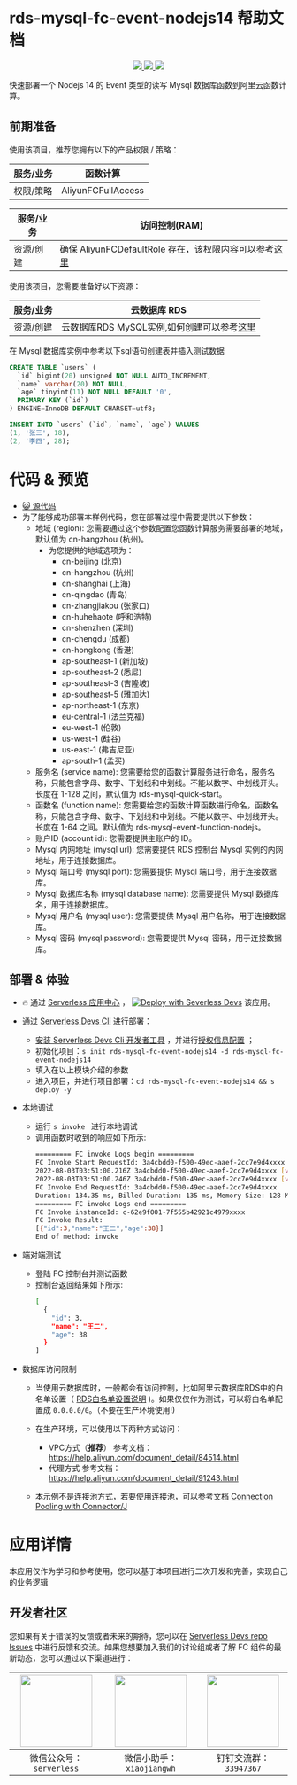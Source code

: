 # rds-mysql-fc-event-nodejs14 帮助文档

<p align="center" class="flex justify-center">
    <a href="https://www.serverless-devs.com" class="ml-1">
    <img src="http://editor.devsapp.cn/icon?package=rds-mysql-fc-event-nodejs14&type=packageType">
  </a>
  <a href="http://www.devsapp.cn/details.html?name=rds-mysql-fc-event-nodejs14" class="ml-1">
    <img src="http://editor.devsapp.cn/icon?package=rds-mysql-fc-event-nodejs14&type=packageVersion">
  </a>
  <a href="http://www.devsapp.cn/details.html?name=rds-mysql-fc-event-nodejs14" class="ml-1">
    <img src="http://editor.devsapp.cn/icon?package=rds-mysql-fc-event-nodejs14&type=packageDownload">
  </a>
</p>

<description>

快速部署一个 Nodejs 14 的 Event 类型的读写 Mysql 数据库函数到阿里云函数计算。

</description>

## 前期准备
使用该项目，推荐您拥有以下的产品权限 / 策略：

| 服务/业务 | 函数计算 |     
| --- |  --- |   
| 权限/策略 | AliyunFCFullAccess |

| 服务/业务 | 访问控制(RAM) |     
| --- |  --- |   
| 资源/创建 | 确保 AliyunFCDefaultRole 存在，该权限内容可以参考[这里](https://help.aliyun.com/document_detail/181589.html) |

使用该项目，您需要准备好以下资源：

| 服务/业务 | 云数据库 RDS |     
| --- |  --- |   
| 资源/创建 | 云数据库RDS MySQL实例,如何创建可以参考[这里](https://help.aliyun.com/document_detail/26117.htm?spm=a2c4g.11186623.0.0.12a47634PzmWPx) |  

在 Mysql 数据库实例中参考以下sql语句创建表并插入测试数据
```sql
CREATE TABLE `users` (
  `id` bigint(20) unsigned NOT NULL AUTO_INCREMENT,
  `name` varchar(20) NOT NULL,
  `age` tinyint(11) NOT NULL DEFAULT '0',
  PRIMARY KEY (`id`)
) ENGINE=InnoDB DEFAULT CHARSET=utf8;

INSERT INTO `users` (`id`, `name`, `age`) VALUES
(1, '张三', 18),
(2, '李四', 28);
```

<codepre id="codepre">

# 代码 & 预览

- [ :smiley_cat:  源代码](https://github.com/devsapp/start-fc/blob/main/event-function/rds-mysql-fc-event-nodejs14)
- 为了能够成功部署本样例代码，您在部署过程中需要提供以下参数：
    - 地域 (region): 您需要通过这个参数配置您函数计算服务需要部署的地域，默认值为 cn-hangzhou (杭州)。
      - 为您提供的地域选项为：
        - cn-beijing (北京)
        - cn-hangzhou (杭州)
        - cn-shanghai (上海)
        - cn-qingdao (青岛)
        - cn-zhangjiakou (张家口)
        - cn-huhehaote (呼和浩特)
        - cn-shenzhen (深圳)
        - cn-chengdu (成都)
        - cn-hongkong (香港)
        - ap-southeast-1 (新加坡)
        - ap-southeast-2 (悉尼)
        - ap-southeast-3 (吉隆坡)
        - ap-southeast-5 (雅加达)
        - ap-northeast-1 (东京)
        - eu-central-1 (法兰克福)
        - eu-west-1 (伦敦)
        - us-west-1 (硅谷)
        - us-east-1 (弗吉尼亚)
        - ap-south-1 (孟买)
    - 服务名 (service name): 您需要给您的函数计算服务进行命名，服务名称，只能包含字母、数字、下划线和中划线。不能以数字、中划线开头。长度在 1-128 之间，默认值为 rds-mysql-quick-start。
    - 函数名 (function name): 您需要给您的函数计算函数进行命名，函数名称，只能包含字母、数字、下划线和中划线。不能以数字、中划线开头。长度在 1-64 之间。默认值为 rds-mysql-event-function-nodejs。
    - 账户ID (account id): 您需要提供主账户的 ID。
    - Mysql 内网地址 (mysql url): 您需要提供 RDS 控制台 Mysql 实例的内网地址，用于连接数据库。
    - Mysql 端口号 (mysql port): 您需要提供 Mysql 端口号，用于连接数据库。
    - Mysql 数据库名称 (mysql database name): 您需要提供 Mysql 数据库名，用于连接数据库。
    - Mysql 用户名 (mysql user): 您需要提供 Mysql 用户名称，用于连接数据库。
    - Mysql 密码 (mysql password): 您需要提供 Mysql 密码，用于连接数据库。

</codepre>

<deploy>

## 部署 & 体验

<appcenter>

-  :fire:  通过 [Serverless 应用中心](https://fcnext.console.aliyun.com/applications/create?template=rds-mysql-fc-event-nodejs14) ，
[![Deploy with Severless Devs](https://img.alicdn.com/imgextra/i1/O1CN01w5RFbX1v45s8TIXPz_!!6000000006118-55-tps-95-28.svg)](https://fcnext.console.aliyun.com/applications/create?template=rds-mysql-fc-event-nodejs14)  该应用。 

</appcenter>

- 通过 [Serverless Devs Cli](https://www.serverless-devs.com/serverless-devs/install) 进行部署：
    - [安装 Serverless Devs Cli 开发者工具](https://www.serverless-devs.com/serverless-devs/install) ，并进行[授权信息配置](https://www.serverless-devs.com/fc/config) ；
    - 初始化项目：`s init rds-mysql-fc-event-nodejs14 -d rds-mysql-fc-event-nodejs14` 
    - 填入在以上模块介绍的参数
    - 进入项目，并进行项目部署：`cd rds-mysql-fc-event-nodejs14 && s deploy -y`
  
- 本地调试
  - 运行 `s invoke ` 进行本地调试
  - 调用函数时收到的响应如下所示:
    ```bash
    ========= FC invoke Logs begin =========
    FC Invoke Start RequestId: 3a4cbdd0-f500-49ec-aaef-2cc7e9d4xxxx
    2022-08-03T03:51:00.216Z 3a4cbdd0-f500-49ec-aaef-2cc7e9d4xxxx [verbose] INSERT I} changedRows: 0ue,
    2022-08-03T03:51:00.246Z 3a4cbdd0-f500-49ec-aaef-2cc7e9d4xxxx [verbose] [ RowDataPacket { id: 3, name: '王二', age: 38 } ]
    FC Invoke End RequestId: 3a4cbdd0-f500-49ec-aaef-2cc7e9d4xxxx
    Duration: 134.35 ms, Billed Duration: 135 ms, Memory Size: 128 MB, Max Memory Used: 54.50 MB
    ========= FC invoke Logs end =========
    FC Invoke instanceId: c-62e9f001-7f555b42921c4979xxxx
    FC Invoke Result:
    [{"id":3,"name":"王二","age":38}]
    End of method: invoke
      ```
- 端对端测试
  - 登陆 FC 控制台并测试函数
  - 控制台返回结果如下所示:
    ```bash
    [
      {
        "id": 3,
        "name": "王二",
        "age": 38
      }
    ]
    ```
- 数据库访问限制
  - 当使用云数据库时，一般都会有访问控制，比如阿里云数据库RDS中的白名单设置（ [RDS白名单设置说明](https://help.aliyun.com/document_detail/43185.html?spm=5176.19908528.help.dexternal.6c721450iLu0jH) )。如果仅仅作为测试，可以将白名单配置成 `0.0.0.0/0`。（不要在生产环境使用!)
  - 在生产环境，可以使用以下两种方式访问：
    - VPC方式（**推荐**） 
    参考文档：https://help.aliyun.com/document_detail/84514.html
    - 代理方式
    参考文档：https://help.aliyun.com/document_detail/91243.html

  - 本示例不是连接池方式，若要使用连接池，可以参考文档 [Connection Pooling with Connector/J](https://dev.mysql.com/doc/connector-j/8.0/en/connector-j-usagenotes-j2ee-concepts-connection-pooling.html)

</deploy>

<appdetail id="flushContent">

# 应用详情



本应用仅作为学习和参考使用，您可以基于本项目进行二次开发和完善，实现自己的业务逻辑



</appdetail>

<devgroup>

## 开发者社区

您如果有关于错误的反馈或者未来的期待，您可以在 [Serverless Devs repo Issues](https://github.com/serverless-devs/serverless-devs/issues) 中进行反馈和交流。如果您想要加入我们的讨论组或者了解 FC 组件的最新动态，您可以通过以下渠道进行：

<p align="center">

| <img src="https://serverless-article-picture.oss-cn-hangzhou.aliyuncs.com/1635407298906_20211028074819117230.png" width="130px" > | <img src="https://serverless-article-picture.oss-cn-hangzhou.aliyuncs.com/1635407044136_20211028074404326599.png" width="130px" > | <img src="https://serverless-article-picture.oss-cn-hangzhou.aliyuncs.com/1635407252200_20211028074732517533.png" width="130px" > |
|--- | --- | --- |
| <center>微信公众号：`serverless`</center> | <center>微信小助手：`xiaojiangwh`</center> | <center>钉钉交流群：`33947367`</center> | 

</p>

</devgroup>